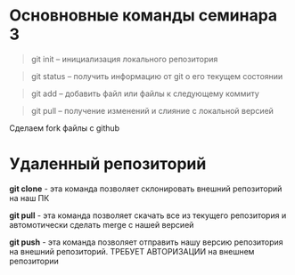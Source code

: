 # Основновные команды семинара 3

> git init – инициализация локального репозитория

> git status – получить информацию от git о его текущем состоянии

> git add – добавить файл или файлы к следующему коммиту

> git pull – получение изменений и слияние с локальной версией

Сделаем fork файлы с github

# Удаленный репозиторий

**git clone** - эта команда позволяет склонировать внешний репозиторий на наш ПК

**git pull** - эта команда позволяет скачать все из текущего репозитория и автомотически сделать merge с нашей версией

**git push** - эта команда позволяет отправить нашу версию репозитория на внешний репозиторий. ТРЕБУЕТ АВТОРИЗАЦИИ на внешнем репозитории
